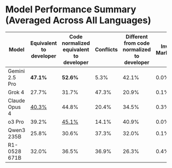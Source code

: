 # Model Performance Summary (Averaged Across All Languages)

| Model | Equivalent to developer | Code normalized equivalent to developer | Conflicts | Different from code normalized to developer | Invalid Markdown |
|-------|-------------------------|----------------------------------------|-----------|---------------------------------------------|------------------|
| Gemini 2.5 Pro | **47.1%** | **52.6%** | 5.3% | 42.1% | 0.0% |
| Grok 4 | 27.7% | 31.7% | 47.3% | 20.9% | 0.1% |
| Claude Opus 4 | <u>40.3%</u> | 44.8% | 20.4% | 34.5% | 0.3% |
| o3 Pro | 39.2% | <u>45.1%</u> | 14.1% | 40.9% | 0.0% |
| Qwen3 235B | 25.8% | 30.6% | 37.3% | 32.0% | 0.1% |
| R1-0528 671B | 32.0% | 36.5% | 36.9% | 26.3% | 0.4% |
